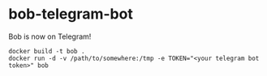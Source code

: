 # bob-telegram-bot

Bob is now on Telegram!

```
docker build -t bob .
docker run -d -v /path/to/somewhere:/tmp -e TOKEN="<your telegram bot token>" bob
```
